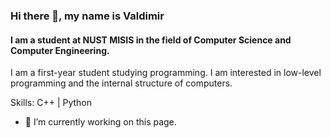 ### Hi there 👋, my name is Valdimir
#### I am a student at NUST MISIS in the field of Computer Science and Computer Engineering.


I am a first-year student studying programming. I am interested in low-level programming and the internal structure of computers.

Skills: C++ | Python

- 🔭 I’m currently working on this page. 




